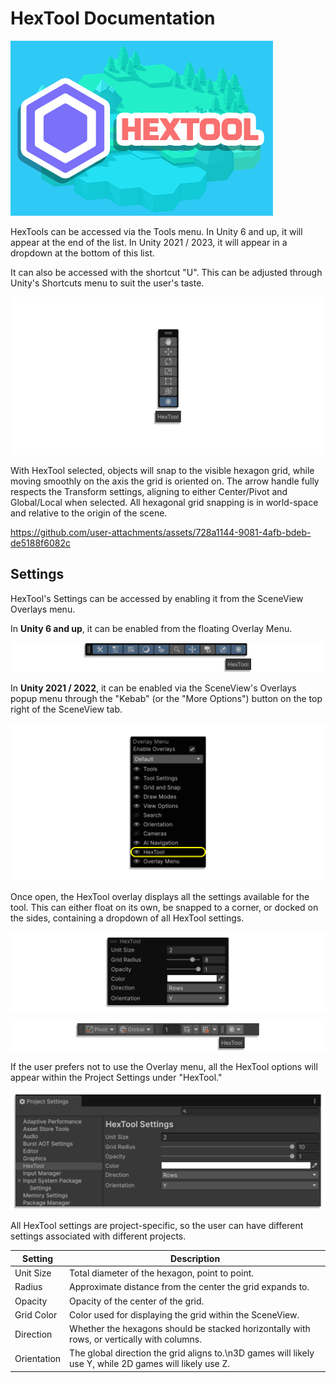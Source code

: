 # HexTool Documentation
![HexTool Banner](/Media/HexTool_Card.png)

HexTools can be accessed via the Tools menu.
In Unity 6 and up, it will appear at the end of the list.
In Unity 2021 / 2023, it will appear in a dropdown at the bottom of this list.

It can also be accessed with the shortcut "U".
This can be adjusted through Unity's Shortcuts menu to suit the user's taste.

![Tools Menu](/Media/Tools_Menu.png)

With HexTool selected, objects will snap to the visible hexagon grid, while moving smoothly on the axis the grid is oriented on.
The arrow handle fully respects the Transform settings, aligning to either Center/Pivot and Global/Local when selected.
All hexagonal grid snapping is in world-space and relative to the origin of the scene.

https://github.com/user-attachments/assets/728a1144-9081-4afb-bdeb-de5188f6082c

## Settings

HexTool's Settings can be accessed by enabling it from the SceneView Overlays menu.

In **Unity 6 and up**, it can be enabled from the floating Overlay Menu.

![Overlay Menu](/Media/Overlay_Menu.png)

In **Unity 2021 / 2022**, it can be enabled via the SceneView's Overlays popup menu through the "Kebab" 
(or the "More Options") button on the top right of the SceneView tab.

![Overlay Menu Popup](/Media/Overlay_Menu_Popup.png)

Once open, the HexTool overlay displays all the settings available for the tool.
This can either float on its own, be snapped to a corner, or docked on the sides, containing a dropdown of all HexTool settings.

![HexTool Overlays Menu](/Media/HexTool_Overlays_Menu.png)

![Toolbar Docked](/Media/Toolbar_Docked.png)

If the user prefers not to use the Overlay menu, all the HexTool options will appear within the Project Settings under "HexTool."

![Project Settings](/Media/Project_Settings.png)

All HexTool settings are project-specific, so the user can have different settings associated with different projects.

| Setting     | Description                                                                                             |
|-------------|---------------------------------------------------------------------------------------------------------|
| Unit Size   | Total diameter of the hexagon, point to point.                                                          |
| Radius      | Approximate distance from the center the grid expands to.                                               |
| Opacity     | Opacity of the center of the grid.                                                                      |
| Grid Color  | Color used for displaying the grid within the SceneView.                                                |
| Direction   | Whether the hexagons should be stacked horizontally with rows, or vertically with columns.              |
| Orientation | The global direction the grid aligns to.\n3D games will likely use Y, while 2D games will likely use Z. |
